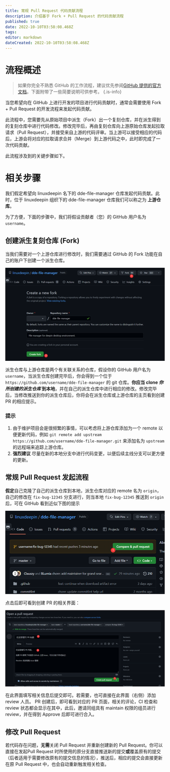 ```yaml
---
title: 常规 Pull Request 代码贡献流程
description: 介绍基于 Fork + Pull Request 的代码贡献流程
published: true
date: 2022-10-10T03:58:08.468Z
tags: 
editor: markdown
dateCreated: 2022-10-10T03:58:08.468Z
---
```


# 流程概述

> 如果你完全不熟悉 GitHub 的工作流程，建议优先参阅[GitHub 提供的官方文档](https://docs.github.com/cn/pull-requests/collaborating-with-pull-requests/proposing-changes-to-your-work-with-pull-requests)。下面附带了一些简要说明可供参考。
{.is-info}

当您希望向在 GitHub 上进行开发的项目进行代码贡献时，通常会需要使用 Fork + Pull Request 的开发流程来发起代码贡献。

此流程中，您需要先从原始项目中派生（Fork）出一个复刻仓库，并在派生得到的复刻仓库中进行代码修改。修改完毕后，再由复刻仓库向上游原始仓库发起拉取请求（Pull Request），并接受来自上游的代码评审。当上游可以接受相应的代码后，上游会将对应的拉取请求合并（Merge）到上游代码之中，此时即完成了一次代码贡献。

此流程涉及到的关键步骤如下。

# 相关步骤

我们假定希望向 linuxdeepin 名下的 dde-file-manager 仓库发起代码贡献。此时，位于 linuxdeepin 组织下的 dde-file-manager 仓库我们可以称之为 **上游仓库**。

为了方便，下面的步骤中，我们将假设贡献者（您）的 GitHub 用户名为 `username`。

## 创建派生复刻仓库 (Fork)

当我们需要对一个上游仓库进行修改时，我们需要通过 GitHub 的 Fork 功能在自己的账户下创建一个派生仓库。

![2022-10-10_22755.png](/2022-10-10_22755.png)

派生仓库与上游仓库是两个有关联关系的仓库，假设你的 GitHub 用户名为 `username`，当派生仓库创建完毕后，你会得到一个位于 `https://github.com/username/dde-file-manager` 的 git 仓库。**你应当 clone _你所创建的派生仓库_ 到本地**，并在自己的派生仓库中进行相应的修改。修改完毕后，当修改推送到你的派生仓库后，你将会在派生仓库或上游仓库的主页看到创建 PR 的相应提示。

### 提示

1. 由于维护项目会是很频繁的事情，可以考虑将上游仓库添加为一个 remote 以便更新代码，例如 `git remote add upstream https://github.com/username/dde-file-manager.git` 来添加名为 `upstream` 的远程端来追踪上游仓库。
2. **强烈建议** 尽量在新的本地分支中进行代码变更，以便后续主线分支可以更方便的更新。

## 常规 Pull Request 发起流程

**假定**自己克隆了自己的派生仓库到本地，派生仓库对应的 remote 名为 `origin`，自己的修改在 `fix-bug-12345` 分支进行，则当本地 `fix-bug-12345` 推送到 `origin` 后，可在 GitHub 看到近似下图的提示

![2022-10-10_37908.png](/2022-10-10_37908.png)

点击后即可看到创建 PR 的相关界面：

![2022-10-10_38948.png](/2022-10-10_38948.png)

在此界面填写相关信息后提交即可。若需要，也可直接在此界面（右侧）添加 review 人员。
PR 创建后，即可看到对应的 PR 页面，相关的评论，CI 检查和 review 状态都会显示在其中，此后，邀请同组具有 maintain 权限的组员进行 review，并在得到 Approve 后即可进行合入。

## 修改 Pull Request

若代码存在问题，**无需**关闭 Pull Request 并重新创建新的 Pull Request。你可以直接在发起Pull Request 时所使用的原分支直接推送新的提交**或**覆盖原有的提交（后者适用于需要修改原有的提交信息的情况），推送后，相应的提交会直接更新在原 Pull Request 中，也会自动重新触发相关检查。
